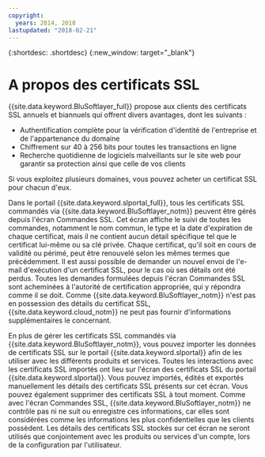 ```yaml
---
copyright:
  years: 2014, 2018
lastupdated: "2018-02-21"
---
```


{:shortdesc: .shortdesc}
{:new_window: target="_blank"}

# A propos des certificats SSL

{{site.data.keyword.BluSoftlayer_full}} propose aux clients des certificats
SSL annuels et biannuels qui offrent divers avantages, dont les suivants :

* Authentification complète pour la vérification d'identité de l'entreprise et de
l'appartenance du domaine
* Chiffrement sur 40 à 256 bits pour toutes les transactions en ligne
* Recherche quotidienne de logiciels malveillants sur le site web pour garantir sa protection ainsi que celle de vos clients

Si vous exploitez plusieurs domaines, vous pouvez acheter un certificat SSL pour chacun d'eux.

Dans le portail {{site.data.keyword.slportal_full}}, tous les certificats SSL commandés via {{site.data.keyword.BluSoftlayer_notm}} peuvent être gérés depuis l'écran Commandes SSL.
Cet écran affiche le suivi de toutes les commandes, notamment le nom commun, le type et la date d'expiration de chaque certificat,
mais il ne contient aucun détail spécifique tel que le certificat lui-même ou sa clé privée. Chaque certificat, qu'il soit en cours de validité ou périmé, peut être renouvelé selon les mêmes termes que précédemment. Il est aussi possible de demander un nouvel envoi de l'e-mail d'exécution d'un certificat SSL, pour le cas où ses détails ont été perdus.
Toutes les demandes formulées depuis l'écran Commandes SSL sont acheminées à l'autorité de certification appropriée, qui y répondra comme il se doit.
Comme {{site.data.keyword.BluSoftlayer_notm}} n'est pas en possession des détails du certificat SSL, {{site.data.keyword.cloud_notm}} ne peut pas fournir d'informations supplémentaires le concernant.

En plus de gérer les certificats SSL commandés via {{site.data.keyword.BluSoftlayer_notm}}, vous pouvez importer les données de certificats SSL sur le portail {{site.data.keyword.slportal}} afin de les utiliser avec les différents produits et services.
Toutes les interactions avec les certificats SSL importés ont lieu sur l'écran des certificats SSL du portail {{site.data.keyword.slportal}}. Vous pouvez importés, édités et exportés manuellement les détails des certificats SSL présents sur cet écran.
Vous pouvez également supprimer des certificats SSL à tout moment.
Comme avec l'écran Commandes SSL, {{site.data.keyword.BluSoftlayer_notm}} ne contrôle pas ni ne suit ou enregistre ces informations, car elles sont considérées comme les informations les plus confidentielles que les clients possèdent.
Les détails des certificats SSL stockés sur cet écran ne seront utilisés que conjointement avec les produits ou services d'un compte, lors de la configuration par l'utilisateur.

